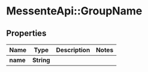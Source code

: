 # MessenteApi::GroupName

## Properties
Name | Type | Description | Notes
------------ | ------------- | ------------- | -------------
**name** | **String** |  | 


